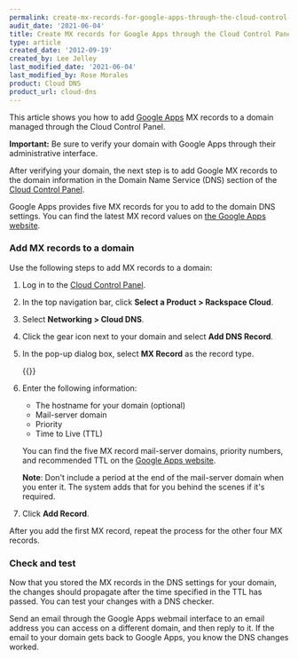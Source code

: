 ```yaml
---
permalink: create-mx-records-for-google-apps-through-the-cloud-control-panel
audit_date: '2021-06-04'
title: Create MX records for Google Apps through the Cloud Control Panel
type: article
created_date: '2012-09-19'
created_by: Lee Jelley
last_modified_date: '2021-06-04'
last_modified_by: Rose Morales
product: Cloud DNS
product_url: cloud-dns
---
```


This article shows you how to add [Google Apps](https://www.google.com/enterprise/apps/business/pricing.html)
MX records to a domain managed through the Cloud Control Panel.

**Important:** Be sure to verify your domain with Google Apps through their
administrative interface.

After verifying your domain, the next step is to add Google MX records
to the domain information in the Domain Name Service (DNS) section of the
[Cloud Control Panel](https://login.rackspace.com/).

Google Apps provides five MX records for you to add to the domain DNS settings. You
can find the latest MX record values on [the Google Apps website](https://support.google.com/a/bin/answer.py?hl=en&answer=174125).

### Add MX records to a domain

Use the following steps to add MX records to a domain:

1. Log in to the [Cloud Control Panel](https://login.rackspace.com/).

2. In the top navigation bar, click **Select a Product > Rackspace Cloud**.

3. Select **Networking > Cloud DNS**.

4. Click the gear icon next to your domain and select **Add DNS Record**.

5. In the pop-up dialog box, select **MX Record** as the record type.

    {{<image src="addrecord.png" alt="" title="">}}

6. Enter the following information:

    - The hostname for your domain (optional)
    - Mail-server domain
    - Priority
    - Time to Live (TTL)

   You can find the five MX record mail-server domains, priority numbers, and
   recommended TTL on the [Google Apps website](https://support.google.com/a/answer/174125?hl=en).

   **Note**: Don't include a period at the end of the mail-server domain when you
   enter it. The system adds that for you behind the scenes if it's required.

7. Click **Add Record**.

After you add the first MX record, repeat the process for the other four MX
records.

### Check and test

Now that you stored the MX records in the DNS settings for your
domain, the changes should propagate after the time specified in the TTL has
passed. You can test your changes with a DNS checker.

Send an email through the Google Apps webmail interface to an email address you
can access on a different domain, and then reply to it. If the email to your domain
gets back to Google Apps, you know the DNS changes worked.
